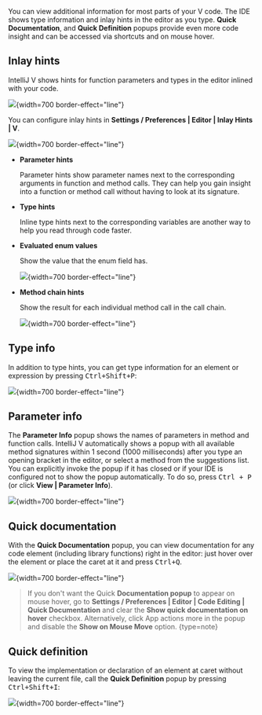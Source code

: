 [//]: # (title: Code reference info)

You can view additional information for most parts of your V code. The IDE shows type information and inlay hints in the
editor as you type. **Quick Documentation**, and **Quick Definition** popups provide even more code insight and can be
accessed via shortcuts and on mouse hover.

## Inlay hints

IntelliJ V shows hints for function parameters and types in the editor inlined with your code.

![](inlay-hints.png){width=700 border-effect="line"}

You can configure inlay hints in **Settings / Preferences | Editor | Inlay Hints | V**.

![](hints-settings.png){width=700 border-effect="line"}

- **Parameter hints**

  Parameter hints show parameter names next to the corresponding arguments in function and method calls. They can help
  you gain insight into a function or method call without having to look at its signature.

- **Type hints**

  Inline type hints next to the corresponding variables are another way to help you read through code faster.

- **Evaluated enum values**

  Show the value that the enum field has.

  ![](enum-hints.png){width=700 border-effect="line"}

- **Method chain hints**

  Show the result for each individual method call in the call chain.

  ![](method-chain-hints.png){width=700 border-effect="line"}

## Type info

In addition to type hints, you can get type information for an element or expression by pressing <kbd>
Ctrl+Shift+P</kbd>:

![](type-info.png){width=700 border-effect="line"}

## Parameter info

The **Parameter Info** popup shows the names of parameters in method and function calls.
IntelliJ V automatically shows a popup with all available method signatures within 1 second (1000 milliseconds) after
you type an opening bracket in the editor, or select a method from the suggestions list.
You can explicitly invoke the popup if it has closed or if your IDE is configured not to show the popup automatically.
To do so, press <kbd>Ctrl + P</kbd> (or click **View | Parameter Info**).

![](parameter-info.png){width=700 border-effect="line"}

## Quick documentation

With the **Quick Documentation** popup, you can view documentation for any code element (including library functions)
right in the editor: just hover over the element or place the caret at it and press <kbd>Ctrl+Q</kbd>.

![](quick-documentation.png){width=700 border-effect="line"}

> If you don't want the Quick **Documentation popup** to appear on mouse hover, go to
> **Settings / Preferences | Editor | Code Editing | Quick Documentation** and clear the
> **Show quick documentation on hover** checkbox. Alternatively, click App actions
> more in the popup and disable the **Show on Mouse Move** option.
> {type=note}

## Quick definition

To view the implementation or declaration of an element at caret without leaving the current file, call the **Quick
Definition** popup by pressing <kbd>Ctrl+Shift+I</kbd>:

![](quick-definition.png){width=700 border-effect="line"}